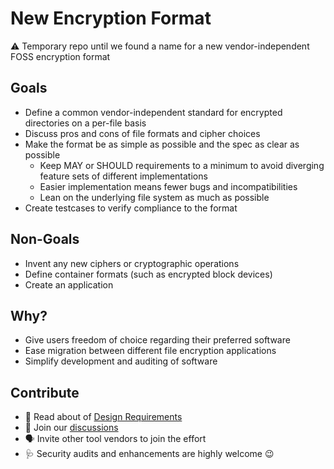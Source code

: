 # New Encryption Format
:warning: Temporary repo until we found a name for a new vendor-independent FOSS encryption format

## Goals
* Define a common vendor-independent standard for encrypted directories on a per-file basis
* Discuss pros and cons of file formats and cipher choices
* Make the format be as simple as possible and the spec as clear as possible
  * Keep MAY or SHOULD requirements to a minimum to avoid diverging feature sets of different implementations
  * Easier implementation means fewer bugs and incompatibilities
  * Lean on the underlying file system as much as possible
* Create testcases to verify compliance to the format

## Non-Goals
* Invent any new ciphers or cryptographic operations
* Define container formats (such as encrypted block devices)
* Create an application

## Why?
* Give users freedom of choice regarding their preferred software
* Ease migration between different file encryption applications
* Simplify development and auditing of software

## Contribute
* :memo: Read about of [Design Requirements](Requirements.md)
* :speech_balloon: Join our [discussions](https://github.com/cryptomator/new-encryption-format/discussions)
* :speaking_head: Invite other tool vendors to join the effort
* :stethoscope:	Security audits and enhancements are highly welcome :wink:
